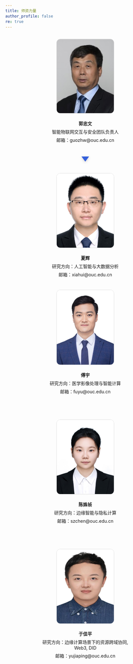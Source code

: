 ```yaml
---
title: 师资力量
author_profile: false
re: true
---
```


<div class="profile-row">
  <div class="profile-card">
    <a href="/_pages/teacher/xiahui/">
      <img src="/images/guozhongwen.jpg" alt="photo" />
    </a>
    <p><strong>郭忠文</strong></p>
    <p>智能物联网交互与安全团队负责人</p>
    <p>邮箱：guozhw@ouc.edu.cn</p>
  </div>
  <!-- <div class="arrow-down1"></div> -->
</div>

<div class="arrow-down-wrapper">
  <div class="arrow-down1"></div>
</div>

<div class="profile-row">

  <div class="profile-card">
    <a href="/_pages/teacher/xiahui/">
      <img src="/images/xiahui.jpg" alt="photo" />
    </a>
    <p><strong>夏辉</strong></p>
    <p>研究方向：人工智能与大数据分析</p>
    <p>邮箱：xiahui@ouc.edu.cn</p>
  </div>
  <!-- <div class="arrow-down2"></div> -->
</div>

<!-- <div class="profile-row">
   <div class="profile-card">
    <a href="/_pages/teacher/youyang/">
      <img src="/xia-group.github.io/images/youyang.png" alt="photo" />
    </a>
    <p><strong>尤洋（副教授）</strong></p>
    <p>研究方向：人工智能、强化学习、智能博弈、网络信息安全</p>
    <p>邮箱：youyang@ouc.edu.cn</p>
  </div>
</div> -->

<div class="profile-row">

  <div class="profile-card">
    <a href="/_pages/teacher/fuyu">
      <img src="/images/fuyu.png" alt="photo" />
    </a>
    <p><strong>傅宇</strong></p>
    <p>研究方向：医学影像处理与智能计算</p>
    <p>邮箱：fuyu@ouc.edu.cn</p>
  </div>
  
  <div class="profile-card">
    <a href="/_pages/teacher/chenshuzhen/">
      <img src="/images/chenshuzhen.jpg" alt="photo" />
    </a>
    <p><strong>陈姝祯</strong></p>
    <p>研究方向：边缘智能与隐私计算</p>
    <p>邮箱：szchen@ouc.edu.cn</p>
  </div>

  <div class="profile-card">
    <a href="/_pages/teacher/yujiaping/">
      <img src="/images/yujiaping.jpg" alt="photo" />
    </a>
    <p><strong>于佳平</strong></p>
    <p>研究方向：边缘计算场景下的资源跨域协同, Web3, DID</p>
    <p>邮箱：yujiaping@ouc.edu.cn</p>
  </div>

</div>

<style>
  /* .profile-row {
    display: flex;
    gap: 40px;
    flex-wrap: wrap;
    justify-content: center;
    align-items: flex-start;
  } */

  .profile-card {
    flex: 1;
    min-width: 220px;
    max-width: 300px;
    text-align: center;
    padding: 16px;
  }

  .profile-card img {
    width: 100%;
    max-width: 180px;
    height: auto;
    border-radius: 8px;
    margin-bottom: 12px;
    border: 1px solid #ddd;
    border-radius: 12px;
    transition: transform 0.2s ease;
  }

  .profile-card a:hover img {
    transform: scale(1.05);
  }

  .profile-card p {
    margin: 6px 0;
  }

  /* .arrow-down1 {
  width: 0;
  height: 0;
  border-left: 20px solid transparent;
  border-right: 20px solid transparent;
  border-top: 20px solid #888;
  position: absolute;
  top: 37%; 
  left: 50%;
  transform: translateX(-50%);
  margin-top: 5px;
}
.arrow-down2 {
  width: 0;
  height: 0;
  border-left: 20px solid transparent;
  border-right: 20px solid transparent;
  border-top: 20px solid #888;
  position: absolute;
  top: 66%; 
  left: 50%;
  transform: translateX(-50%);
  margin-top: 5px;
} */

/* mradd */
.profile-row {
  display: flex;
  gap: 40px;
  flex-wrap: wrap;
  justify-content: center;
  align-items: flex-start;
  position: relative;
}

/* 箭头外层：水平居中，和上下行留点空隙 */
.arrow-down-wrapper {
  display: flex;
  justify-content: center;
  margin: 20px 0;
}

/* 美化后的箭头 */
.arrow-down1 {
  width: 0;
  height: 0;
  border-left: 12px solid transparent;
  border-right: 12px solid transparent;
  border-top: 16px solid rgb(52, 96, 219);  /* 主色调 */
  filter: drop-shadow(0 2px 4px rgba(0, 0, 0, 0.2));
  animation: bounce 2s infinite;
}

/* 轻微上下浮动动画 */
@keyframes bounce {
  0%, 20%, 50%, 80%, 100% { transform: translateY(0); }
  40% { transform: translateY(8px); }
  60% { transform: translateY(4px); }
}

/* 保持响应式：手机屏幕时箭头和间距适当缩小 */
@media (max-width: 768px) {
  .arrow-down-wrapper {
    margin: 16px 0;
  }
  .arrow-down1 {
    border-left-width: 10px;
    border-right-width: 10px;
    border-top-width: 14px;
  }
}

</style>